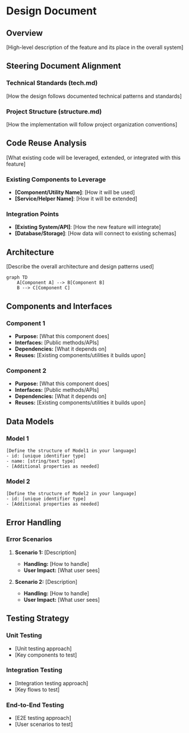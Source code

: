 # Design Document

## Overview

[High-level description of the feature and its place in the overall system]

## Steering Document Alignment

### Technical Standards (tech.md)

[How the design follows documented technical patterns and standards]

### Project Structure (structure.md)

[How the implementation will follow project organization conventions]

## Code Reuse Analysis

[What existing code will be leveraged, extended, or integrated with this feature]

### Existing Components to Leverage

- **[Component/Utility Name]**: [How it will be used]
- **[Service/Helper Name]**: [How it will be extended]

### Integration Points

- **[Existing System/API]**: [How the new feature will integrate]
- **[Database/Storage]**: [How data will connect to existing schemas]

## Architecture

[Describe the overall architecture and design patterns used]

```mermaid
graph TD
    A[Component A] --> B[Component B]
    B --> C[Component C]
```

## Components and Interfaces

### Component 1

- **Purpose:** [What this component does]
- **Interfaces:** [Public methods/APIs]
- **Dependencies:** [What it depends on]
- **Reuses:** [Existing components/utilities it builds upon]

### Component 2

- **Purpose:** [What this component does]
- **Interfaces:** [Public methods/APIs]
- **Dependencies:** [What it depends on]
- **Reuses:** [Existing components/utilities it builds upon]

## Data Models

### Model 1

```
[Define the structure of Model1 in your language]
- id: [unique identifier type]
- name: [string/text type]
- [Additional properties as needed]
```

### Model 2

```
[Define the structure of Model2 in your language]
- id: [unique identifier type]
- [Additional properties as needed]
```

## Error Handling

### Error Scenarios

1. **Scenario 1:** [Description]
   - **Handling:** [How to handle]
   - **User Impact:** [What user sees]

2. **Scenario 2:** [Description]
   - **Handling:** [How to handle]
   - **User Impact:** [What user sees]

## Testing Strategy

### Unit Testing

- [Unit testing approach]
- [Key components to test]

### Integration Testing

- [Integration testing approach]
- [Key flows to test]

### End-to-End Testing

- [E2E testing approach]
- [User scenarios to test]
